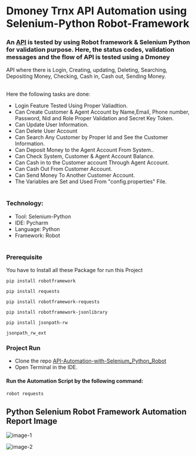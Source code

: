# Dmoney Trnx API Automation using Selenium-Python Robot-Framework

### An [API](https://api.postman.com/collections/1844288-143eb923-423f-4c91-a198-fe6e56d20e35?access_key=PMAT-01GJ3CC22Q0066PJWP3T0XHQ8G) is tested by using Robot framework & Selenium Python for validation purpose. Here, the status codes, validation messages and the flow of API is tested using a Dmoney 
API where there is Login, Creating, updating, Deleting, Searching, Depositing Money, Checking, Cash in, Cash out, Sending Money.<br><br>


Here the following tasks are done:
- Login Feature Tested Using Proper Valiadtion.
- Can Create Customer & Agent Account by Name,Email, Phone number, Password, Nid and Role Proper Validation and Secret Key Token.
- Can Update User Information.
- Can Delete User Account
- Can Search Any Customer by Proper Id and See the Customer Information.
- Can Deposit Money to the Agent Account From System..
- Can Check System, Customer & Agent Account Balance.
- Can Cash in to the Customer account Through Agent Account.
- Can Cash Out From Customer Account.
- Can Send Money To Another Customer Account.
- The Variables are Set and Used From "config.properties" File.<br><br>


### Technology: </br>
- Tool: Selenium-Python
- IDE: Pycharm
- Language: Python
- Framework: Robot<br><br>


 ### Prerequisite
 You have to Install all these Package for run this Project<br>
 ```
pip install robotframework
 ```
 ```
pip install requests
```
 ```
pip install robotframework-requests
```
 ```
pip install robotframework-jsonlibrary
```
 ```
pip install jsonpath-rw
```
 ```
jsonpath_rw_ext
```


### Project Run
- Clone the repo [API-Automation-with-Selenium_Python_Robot](https://github.com/ahnafahmad/Dmoney-Trnx-API-Automation-Selenium-Python_Robot-Framework.git)
- Open Terminal in the IDE.


#### Run the Automation Script by the following command:
 ```
 robot requests 
 ```


 ## Python Selenium Robot Framework Automation Report Image
 
 
 ![image-1](https://user-images.githubusercontent.com/58990500/214291827-1d8c867c-2641-4ace-8b00-12858762526d.PNG)
 
 
 
 ![image-2](https://user-images.githubusercontent.com/58990500/214291851-31815f4d-3352-40de-a710-87b0ec9532a4.PNG)




 

 
